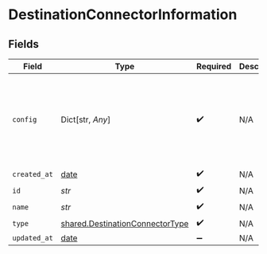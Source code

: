 # DestinationConnectorInformation


## Fields

| Field                                                                                                                                                                                                  | Type                                                                                                                                                                                                   | Required                                                                                                                                                                                               | Description                                                                                                                                                                                            | Example                                                                                                                                                                                                |
| ------------------------------------------------------------------------------------------------------------------------------------------------------------------------------------------------------ | ------------------------------------------------------------------------------------------------------------------------------------------------------------------------------------------------------ | ------------------------------------------------------------------------------------------------------------------------------------------------------------------------------------------------------ | ------------------------------------------------------------------------------------------------------------------------------------------------------------------------------------------------------ | ------------------------------------------------------------------------------------------------------------------------------------------------------------------------------------------------------ |
| `config`                                                                                                                                                                                               | Dict[str, *Any*]                                                                                                                                                                                       | :heavy_check_mark:                                                                                                                                                                                     | N/A                                                                                                                                                                                                    | {<br/>"account_key": "azure_account_key",<br/>"account_name": "azure_account_name",<br/>"anonymous": false,<br/>"recursive": true,<br/>"remote_url": "az://\u003cpath\u003e\u003c/path\u003e\u003c/container-name\u003e"<br/>} |
| `created_at`                                                                                                                                                                                           | [date](https://docs.python.org/3/library/datetime.html#date-objects)                                                                                                                                   | :heavy_check_mark:                                                                                                                                                                                     | N/A                                                                                                                                                                                                    |                                                                                                                                                                                                        |
| `id`                                                                                                                                                                                                   | *str*                                                                                                                                                                                                  | :heavy_check_mark:                                                                                                                                                                                     | N/A                                                                                                                                                                                                    |                                                                                                                                                                                                        |
| `name`                                                                                                                                                                                                 | *str*                                                                                                                                                                                                  | :heavy_check_mark:                                                                                                                                                                                     | N/A                                                                                                                                                                                                    |                                                                                                                                                                                                        |
| `type`                                                                                                                                                                                                 | [shared.DestinationConnectorType](../../models/shared/destinationconnectortype.md)                                                                                                                     | :heavy_check_mark:                                                                                                                                                                                     | N/A                                                                                                                                                                                                    |                                                                                                                                                                                                        |
| `updated_at`                                                                                                                                                                                           | [date](https://docs.python.org/3/library/datetime.html#date-objects)                                                                                                                                   | :heavy_minus_sign:                                                                                                                                                                                     | N/A                                                                                                                                                                                                    |                                                                                                                                                                                                        |